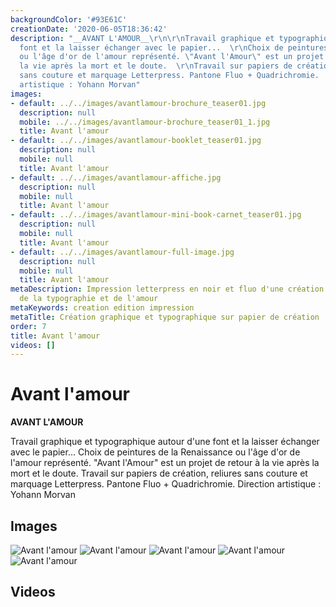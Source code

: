 ```yaml
---
backgroundColor: '#93E61C'
creationDate: '2020-06-05T18:36:42'
description: "__AVANT L'AMOUR__\r\n\r\nTravail graphique et typographique autour d'une
  font et la laisser échanger avec le papier...  \r\nChoix de peintures de la Renaissance
  ou l'âge d'or de l'amour représenté. \"Avant l'Amour\" est un projet de retour à
  la vie après la mort et le doute.  \r\nTravail sur papiers de création, reliures
  sans couture et marquage Letterpress. Pantone Fluo + Quadrichromie.  \r\nDirection
  artistique : Yohann Morvan"
images:
- default: ../../images/avantlamour-brochure_teaser01.jpg
  description: null
  mobile: ../../images/avantlamour-brochure_teaser01_1.jpg
  title: Avant l'amour
- default: ../../images/avantlamour-booklet_teaser01.jpg
  description: null
  mobile: null
  title: Avant l'amour
- default: ../../images/avantlamour-affiche.jpg
  description: null
  mobile: null
  title: Avant l'amour
- default: ../../images/avantlamour-mini-book-carnet_teaser01.jpg
  description: null
  mobile: null
  title: Avant l'amour
- default: ../../images/avantlamour-full-image.jpg
  description: null
  mobile: null
  title: Avant l'amour
metaDescription: Impression letterpress en noir et fluo d'une création graphique autour
  de la typographie et de l'amour
metaKeywords: creation edition impression
metaTitle: Création graphique et typographique sur papier de création
order: 7
title: Avant l'amour
videos: []
---
```


# Avant l'amour

__AVANT L'AMOUR__

Travail graphique et typographique autour d'une font et la laisser échanger avec le papier...
Choix de peintures de la Renaissance ou l'âge d'or de l'amour représenté. "Avant l'Amour" est un projet de retour à la vie après la mort et le doute.
Travail sur papiers de création, reliures sans couture et marquage Letterpress. Pantone Fluo + Quadrichromie.
Direction artistique : Yohann Morvan

## Images

![Avant l'amour](../../images/avantlamour-brochure_teaser01.jpg)
![Avant l'amour](../../images/avantlamour-booklet_teaser01.jpg)
![Avant l'amour](../../images/avantlamour-affiche.jpg)
![Avant l'amour](../../images/avantlamour-mini-book-carnet_teaser01.jpg)
![Avant l'amour](../../images/avantlamour-full-image.jpg)

## Videos
